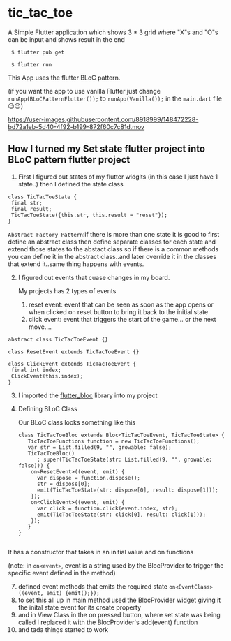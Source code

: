 # tic_tac_toe

A Simple Flutter application which shows 3 * 3 grid where "X"s and "O"s can be input and shows result in the end
```
 $ flutter pub get
 
 $ flutter run
 ```

 
This App uses the flutter BLoC pattern.

(if you want the app to use vanilla Flutter just change `runApp(BLoCPatternFlutter());` to `runApp(Vanilla());` in the `main.dart` file 😉😉)

 https://user-images.githubusercontent.com/8918999/148472228-bd72a1eb-5d40-4f92-b199-872f60c7c81d.mov

## How I turned my Set state flutter project into BLoC pattern flutter project

1. First I figured out states of my flutter widgits (in this case I just have 1 state..) then I defined the state class 

 ```
 class TicTacToeState {
  final str;
  final result;
  TicTacToeState({this.str, this.result = "reset"});
}
```
 `Abstract Factory Pattern`:if there is more than one state it is good to first define an abstract class 
 then define separate classes for each state and  extend those states to the abstact class so if there is a common methods 
 you can define it in the abstract class..and later override it in the classes that extend it..same thing happens with events. 
 
2. I figured out events that cuase changes in my board.

   My projects has 2 types of events 
    1. reset event: event that can be seen as soon as the app opens or when clicked on reset button to bring it back to the initial state
    2. click event: event that triggers the start of the game... or the next move....
  
 ```
 abstract class TicTacToeEvent {}
 
class ResetEvent extends TicTacToeEvent {}

class ClickEvent extends TicTacToeEvent {
  final int index;
  ClickEvent(this.index);
}
```
3. I imported the [flutter_bloc](https://pub.dev/packages/flutter_bloc) library into my project 
4. Defining BLoC Class 
   
   Our BLoC class looks something like this 
   ```
   class TicTacToeBloc extends Bloc<TicTacToeEvent, TicTacToeState> {
      TicTacToeFunctions function = new TicTacToeFunctions();
      var str = List.filled(9, "", growable: false);
      TicTacToeBloc()
         : super(TicTacToeState(str: List.filled(9, "", growable: false))) {
       on<ResetEvent>((event, emit) {
         var dispose = function.dispose();
         str = dispose[0];
         emit(TicTacToeState(str: dispose[0], result: dispose[1]));
       });
       on<ClickEvent>((event, emit) {
         var click = function.click(event.index, str);
         emit(TicTacToeState(str: click[0], result: click[1]));
       });
      }
   }
 
  It has a constructor that takes in an initial value and on<event> functions 
 
  (note: in `on<event>`, event is a string used by the BlocProvider to trigger the specific event defined in the method)
  

7. defined event methods that emits the required state `on<EventClass>((event, emit) {emit();});`
8. to set this all up in main method used the BlocProvider widget giving it the inital state event for its create property 
9. and in View Class in the on pressed button, where set state was being called I replaced it with the BlocProvider's add(event) function 
10. and tada things started to work
